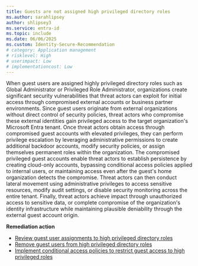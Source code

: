```yaml
---
title: Guests are not assigned high privileged directory roles
ms.author: sarahlipsey
author: shlipsey3
ms.service: entra-id
ms.topic: include
ms.date: 06/06/2025
ms.custom: Identity-Secure-Recommendation
# category: Application management
# risklevel: High
# userimpact: Low
# implementationcost: Low
---
```

When guest users are assigned highly privileged directory roles such as Global Administrator or Privileged Role Administrator, organizations create significant security vulnerabilities that threat actors can exploit for initial access through compromised external accounts or business partner environments. Since guest users originate from external organizations without direct control of security policies, threat actors who compromise these external identities gain privileged access to the target organization's Microsoft Entra tenant. Once threat actors obtain access through compromised guest accounts with elevated privileges, they can perform privilege escalation by leveraging administrative permissions to create additional backdoor accounts, modify security policies, or assign themselves permanent roles within the organization. The compromised privileged guest accounts enable threat actors to establish persistence by creating cloud-only accounts, bypassing conditional access policies applied to internal users, or maintaining access even after the guest's home organization detects the compromise. Threat actors can then conduct lateral movement using administrative privileges to access sensitive resources, modify audit settings, or disable security monitoring across the entire tenant. Finally, threat actors achieve impact through unauthorized access to sensitive data, or complete compromise of the organization's identity infrastructure while maintaining plausible deniability through the external guest account origin. 

**Remediation action**
- [Review guest user assignments to high privileged directory roles](/entra/identity-governance/privileged-identity-management/review-guest-user-assignments)
- [Remove guest users from high privileged directory roles](/entra/identity-governance/privileged-identity-management/remove-guest-users-from-privileged-roles)
- [Implement conditional access policies to restrict guest access to high privileged roles](/entra/identity-governance/privileged-identity-management/configure-conditional-access)